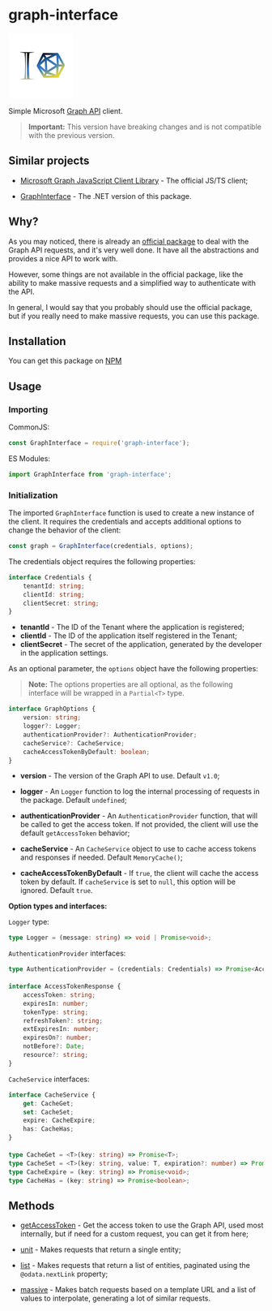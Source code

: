 # graph-interface

![graph-interface logo](docs/assets/icon.png)

Simple Microsoft [Graph API](https://docs.microsoft.com/en-us/graph/api/overview) client.

> **Important:** This version have breaking changes and is not compatible with the previous version.
## Similar projects

* [Microsoft Graph JavaScript Client Library](https://www.npmjs.com/package/@microsoft/microsoft-graph-client) - The official JS/TS client;

* [GraphInterface](https://www.nuget.org/packages/GraphInterface) - The .NET version of this package.

## Why?

As you may noticed, there is already an [official package](https://www.npmjs.com/package/@microsoft/microsoft-graph-client) to deal with the Graph API requests, and it's very well done. It have all the abstractions and provides a nice API to work with.

However, some things are not available in the official package, like the ability to make massive requests and a simplified way to authenticate with the API.

In general, I would say that you probably should use the official package, but if you really need to make massive requests, you can use this package.

## Installation

You can get this package on [NPM](https://www.npmjs.com/package/graph-interface)

## Usage

### Importing

CommonJS:
```javascript
const GraphInterface = require('graph-interface');
```

ES Modules:
```javascript
import GraphInterface from 'graph-interface';
```

### Initialization

The imported `GraphInterface` function is used to create a new instance of the client. It requires the credentials and accepts additional options to change the behavior of the client:

```javascript
const graph = GraphInterface(credentials, options);
```
The credentials object requires the following properties:

```typescript
interface Credentials {
    tenantId: string;
    clientId: string;
    clientSecret: string;
}
```

* **tenantId** - The ID of the Tenant where the application is registered;
* **clientId** - The ID of the application itself registered in the Tenant;
* **clientSecret** - The secret of the application, generated by the developer in the application settings.

As an optional parameter, the `options` object have the following properties:

> **Note:** The options properties are all optional, as the following interface will be wrapped in a `Partial<T>` type.

```typescript
interface GraphOptions {
    version: string;
    logger?: Logger;
    authenticationProvider?: AuthenticationProvider;
    cacheService?: CacheService;
    cacheAccessTokenByDefault: boolean;
}
```

* **version** - The version of the Graph API to use. Default `v1.0`;

* **logger** - An `Logger` function to log the internal processing of requests in the package. Default `undefined`;

* **authenticationProvider** - An `AuthenticationProvider` function, that will be called to get the access token. If not provided, the client will use the default `getAccessToken` behavior;

* **cacheService** - An `CacheService` object to use to cache access tokens and responses if needed. Default `MemoryCache()`;

* **cacheAccessTokenByDefault** - If `true`, the client will cache the access token by default. If `cacheService` is set to `null`, this option will be ignored. Default `true`.

**Option types and interfaces:**

`Logger` type:

```typescript
type Logger = (message: string) => void | Promise<void>;
```

`AuthenticationProvider` interfaces:

```typescript
type AuthenticationProvider = (credentials: Credentials) => Promise<AccessTokenResponse> | AccessTokenResponse;

interface AccessTokenResponse {
    accessToken: string;
    expiresIn: number;
    tokenType: string;
    refreshToken?: string;
    extExpiresIn: number;
    expiresOn?: number;
    notBefore?: Date;
    resource?: string;
}
```

`CacheService` interfaces:

```typescript
interface CacheService {
    get: CacheGet;
    set: CacheSet;
    expire: CacheExpire;
    has: CacheHas;
}

type CacheGet = <T>(key: string) => Promise<T>;
type CacheSet = <T>(key: string, value: T, expiration?: number) => Promise<void>;
type CacheExpire = (key: string) => Promise<void>;
type CacheHas = (key: string) => Promise<boolean>;
```
## Methods

* [getAccessToken](docs/getAccessToken.md) - Get the access token to use the Graph API, used most internally, but if need for a custom request, you can get it from here;

* [unit](docs/unit.md) - Makes requests that return a single entity;

* [list](docs/list.md) - Makes requests that return a list of entities, paginated using the `@odata.nextLink` property;

* [massive](docs/massive.md) - Makes batch requests based on a template URL and a list of values to interpolate, generating a lot of similar requests.